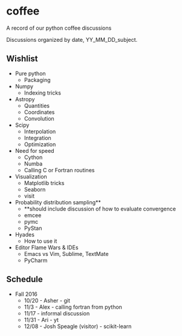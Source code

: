 # coffee
A record of our python coffee discussions

Discussions organized by date, YY_MM_DD_subject.

## Wishlist

* Pure python
  * Packaging
* Numpy
  * Indexing tricks
* Astropy
  * Quantities
  * Coordinates
  * Convolution
* Scipy
  * Interpolation
  * Integration
  * Optimization
* Need for speed
  * Cython
  * Numba
  * Calling C or Fortran routines
* Visualization
  * Matplotlib tricks
  * Seaborn
  * visit
* Probability distribution sampling**
  * **should include discussion of how to evaluate convergence
  * emcee
  * pymc
  * PyStan
* Hyades
  * How to use it
* Editor Flame Wars & IDEs
  * Emacs vs Vim, Sublime, TextMate
  * PyCharm

## Schedule

* Fall 2016
  * 10/20 - Asher - git
  * 11/3 - Alex - calling fortran from python
  * 11/17 - informal discussion
  * 11/31 - Ari - yt
  * 12/08 - Josh Speagle (visitor) - scikit-learn
